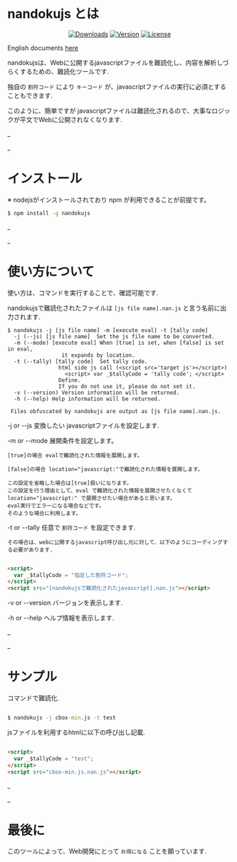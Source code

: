 # nandokujs とは

<p align="center">
  <a href="https://www.npmjs.com/package/nandokujs"><img src="https://img.shields.io/npm/dt/nandokujs.svg" alt="Downloads"></a>
  <a href="https://www.npmjs.com/package/nandokujs"><img src="https://img.shields.io/npm/v/nandokujs.svg" alt="Version"></a>
  <a href="https://www.npmjs.com/package/nandokujs"><img src="https://img.shields.io/npm/l/nandokujs.svg" alt="License"></a>
</p>

English documents [here](https://github.com/maachang/nandokujs/blob/master/README.MD)

nandokujsは、Webに公開するjavascriptファイルを難読化し、内容を解析しづらくするための、難読化ツールです.

独自の `割符コード` により `キーコード` が、javascriptファイルの実行に必須とすることもできます.

このように、簡単ですが javascriptファイルは難読化されるので、大事なロジックが平文でWebに公開されなくなります.

_

_

# インストール

※ nodejsがインストールされており npm が利用できることが前提です。

```sh
$ npm install -g nandokujs
```

_

_

# 使い方について

使い方は、コマンドを実行することで、確認可能です.

nandokujsで難読化されたファイルは `[js file name].nan.js` と言う名前に出力されます.

```
$ nandokujs -j [js file name] -m [execute eval] -t [tally code]
  -j (--js) [js file name]  Set the js file name to be converted.
  -m (--mode) [execute eval] When [true] is set, when [false] is set in eval,
                 it expands by location.
  -t (--tally) [tally code]  Set tally code.
                html side js call (<script src='target js'></script>)
                  <script> var _$tallyCode = 'tally code'; </script>
                Define.
                If you do not use it, please do not set it.
  -v (--version) Version information will be returned.
  -h (--help) Help information will be returned.

 Files obfuscated by nandokujs are output as [js file name].nan.js.

```

-j or --js 変換したい javascriptファイルを設定します. 

-m or --mode 展開条件を設定します。
```
[true]の場合 evalで難読化された情報を展開します。

[false]の場合 location="javascript:"で難読化された情報を展開します。

この設定を省略した場合は[true]扱いになります。
この設定を行う理由として、eval で難読化された情報を展開させたくなくて location="javascript:" で展開させたい場合があると思います。
eval実行でエラーになる場合などです。
そのような場合に利用します。
```

-t or --tally 任意で `割符コード` を設定できます.
```
その場合は、webに公開するjavascript呼び出し元に対して、以下のようにコーディングする必要があります.
```

```html

<script>
  var _$tallyCode = "指定した割符コード";
</script>
<script src="[nandokujsで難読化されたjavascript].nan.js"></script>

```

-v or --version バージョンを表示します.

-h or --help ヘルプ情報を表示します.

_

_

# サンプル

コマンドで難読化.

```cmd

$ nandokujs -j cbox-min.js -t test

```

jsファイルを利用するhtmlに以下の呼び出し記載.

```html

<script>
  var _$tallyCode = "test";
</script>
<script src="cbox-min.js.nan.js"></script>

```

_

_

# 最後に

このツールによって、Web開発にとって `お得になる` ことを願っています.
